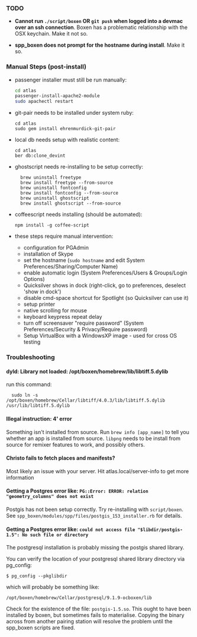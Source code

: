 ### TODO

- **Cannot run `./script/boxen` OR `git push` when logged into a devmac over an ssh connection**. Boxen has a problematic relationship with the OSX keychain. Make it not so.

- **spp_boxen does not prompt for the hostname during install**. Make it so.

### Manual Steps (post-install)

- passenger installer must still be run manually:
  ```bash
  cd atlas
  passenger-install-apache2-module
  sudo apachectl restart
  ```

- git-pair needs to be installed under system ruby:
  ```
  cd atlas
  sudo gem install ehrenmurdick-git-pair
  ```

- local db needs setup with realistic content:
  ```
  cd atlas
  ber db:clone_devint
  ```

- ghostscript needs re-installing to be setup correctly:
  ```
    brew uninstall freetype
    brew install freetype --from-source
    brew uninstall fontconfig
    brew install fontconfig --from-source
    brew uninstall ghostscript
    brew install ghostscript --from-source
  ```

- coffeescript needs installing (should be automated):
  ```
  npm install -g coffee-script
  ```

- these steps require manual intervention:
  * configuration for PGAdmin
  * installation of Skype
  * set the hostname (`sudo hostname` and edit System Preferences/Sharing/Computer Name)
  * enable automatic login (System Preferences/Users & Groups/Login Options)
  * Quicksilver shows in dock (right-click, go to preferences, deselect 'show in dock') 
  * disable cmd-space shortcut for Spotlight (so Quicksilver can use it)
  * setup printer
  * native scrolling for mouse
  * keyboard keypress repeat delay
  * turn off screensaver "require password" (System Preferences/Security & Privacy/Require password)
  * Setup VirtualBox with a WindowsXP image - used for cross OS testing


### Troubleshooting

#### dyld: Library not loaded: /opt/boxen/homebrew/lib/libtiff.5.dylib

run this command:
  ```
    sudo ln -s /opt/boxen/homebrew/Cellar/libtiff/4.0.3/lib/libtiff.5.dylib /usr/lib/libtiff.5.dylib
  ```

#### Illegal instruction: 4' error

Something isn't installed from source. Run `brew info [app_name]` to tell you whether an app is installed from source. `libpng` needs to be install from source for remixer features to work, and possibly others.


#### Christo fails to fetch places and manifests?

Most likely an issue with your server. Hit atlas.local/server-info to get more information

#### Getting a Postgres error like: `PG::Error: ERROR: relation "geometry_columns" does not exist`

Postgis has not been setup correctly. Try re-installing with `script/boxen`.
See `spp_boxen/modules/spp/files/postgis_153_installer.rb` for details.

#### Getting a Postgres error like: `could not access file "$libdir/postgis-1.5": No such file or directory`

The postgresql installation is probably missing the postgis shared library.

You can verify the location of your postgresql shared library directory via pg_config:

`$ pg_config --pkglibdir`

which will probably be something like:

`/opt/boxen/homebrew/Cellar/postgresql/9.1.9-ocboxen/lib`

Check for the existence of the file: `postgis-1.5.so`. This ought to have been installed by boxen, but sometimes fails to materialise. Copying the binary across from another pairing station will resolve the problem until the spp_boxen scripts are fixed.


